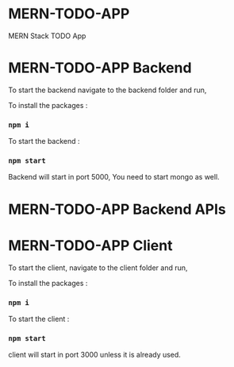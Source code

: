 # MERN-TODO-APP

MERN Stack TODO App

# MERN-TODO-APP Backend

To start the backend navigate to the backend folder and run,

To install the packages :

### `npm i`

To start the backend :

### `npm start`

Backend will start in port 5000, You need to start mongo as well.

# MERN-TODO-APP Backend APIs

# MERN-TODO-APP Client

To start the client, navigate to the client folder and run,

To install the packages :

### `npm i`

To start the client :

### `npm start`

client will start in port 3000 unless it is already used.
